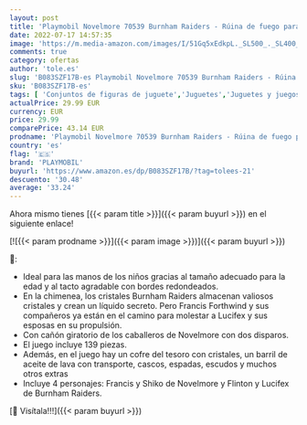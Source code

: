 ```yaml
---
layout: post
title: 'Playmobil Novelmore 70539 Burnham Raiders - Rúina de fuego para niños de 4 a 10 años'
date: 2022-07-17 14:57:35
image: 'https://m.media-amazon.com/images/I/51Gq5xEdkpL._SL500_._SL400_.jpg'
comments: true
category: ofertas
author: 'tole.es'
slug: 'B083SZF17B-es Playmobil Novelmore 70539 Burnham Raiders - Rúina de fuego...'
sku: 'B083SZF17B-es'
tags: [ 'Conjuntos de figuras de juguete','Juguetes','Juguetes y juegos','Muñecos y figuras','playmobil','🇪🇸', ]
actualPrice: 29.99 EUR
currency: EUR
price: 29.99
comparePrice: 43.14 EUR
prodname: 'Playmobil Novelmore 70539 Burnham Raiders - Rúina de fuego para niños de 4 a 10 años'
country: 'es'
flag: '🇪🇸'
brand: 'PLAYMOBIL'
buyurl: 'https://www.amazon.es/dp/B083SZF17B/?tag=tolees-21'
descuento: '30.48'
average: '33.24'
---
```


Ahora mismo tienes [{{< param title >}}]({{< param buyurl >}}) en el siguiente enlace!

[![{{< param prodname >}}]({{< param image >}})]({{< param buyurl >}})

🔎:

- Ideal para las manos de los niños gracias al tamaño adecuado para la edad y al tacto agradable con bordes redondeados.
- En la chimenea, los cristales Burnham Raiders almacenan valiosos cristales y crean un líquido secreto. Pero Francis Forthwind y sus compañeros ya están en el camino para molestar a Lucifex y sus esposas en su propulsión.
- Con cañón giratorio de los caballeros de Novelmore con dos disparos.
- El juego incluye 139 piezas.
- Además, en el juego hay un cofre del tesoro con cristales, un barril de aceite de lava con transporte, cascos, espadas, escudos y muchos otros extras
- Incluye 4 personajes: Francis y Shiko de Novelmore y Flinton y Lucifex de Burnham Raiders.

[🛒 Visítala!!!]({{< param buyurl >}})
